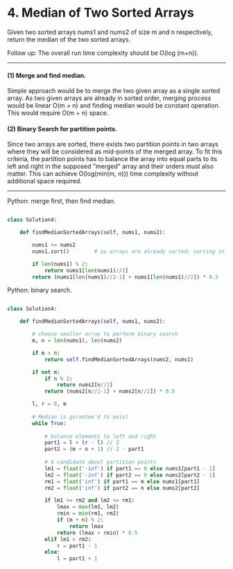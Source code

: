 # 4. Median of Two Sorted Arrays

Given two sorted arrays nums1 and nums2 of size m and n respectively, return
the median of the two sorted arrays.

Follow up: The overall run time complexity should be O(log (m+n)).

---

#### (1) Merge and find median.

Simple approach would be to merge the two given array as a single sorted array.
As two given arrays are already in sorted order, merging process would be
linear O(m + n) and finding median would be constant operation. This would
require O(m + n) space.

#### (2) Binary Search for partition points.

Since two arrays are sorted, there exists two partition points in two arrays
where they will be considered as mid-points of the merged array. To fit this
criteria, the partition points has to balance the array into equal parts to its
left and right in the supposed "merged" array and their orders must also
matter. This can achieve O(log(min(m, n))) time complexity without additional
space required.

---

Python: merge first, then find median.

```python

class Solution4:

    def findMedianSortedArrays(self, nums1, nums2):

        nums1 += nums2
        nums1.sort()        # as arrays are already sorted; sorting in O(n)

        if len(nums1) % 2:
            return nums1[len(nums1)//2]
        return (nums1[len(nums1)//2-1] + nums1[len(nums1)//2]) * 0.5
```

Python: binary search.

```python

class Solution4:

    def findMedianSortedArrays(self, nums1, nums2):

        # choose smaller array to perform binary search
        m, n = len(nums1), len(nums2)

        if m > n:
            return self.findMedianSortedArrays(nums2, nums1)

        if not m:
            if n % 2:
                return nums2[n//2]
            return (nums2[n//2-1] + nums2[n//2]) * 0.5

        l, r = 0, m
        
        # Median is gurantee'd to exist
        while True:
            
            # balance elements to left and right
            part1 = l + (r - l) // 2
            part2 = (m + n + 1) // 2 - part1
            
            # 4 candidate about partition points
            lm1 = float('-inf') if part1 == 0 else nums1[part1 - 1]
            lm2 = float('-inf') if part2 == 0 else nums2[part2 - 1]
            rm1 = float('inf') if part1 == m else nums1[part1]
            rm2 = float('inf') if part2 == n else nums2[part2]

            if lm1 <= rm2 and lm2 <= rm1:
                lmax = max(lm1, lm2)
                rmin = min(rm1, rm2)
                if (m + n) % 2:
                    return lmax
                return (lmax + rmin) * 0.5
            elif lm1 > rm2:
                r = part1 - 1
            else:
                l = part1 + 1
```
